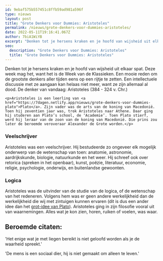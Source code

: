 ```yaml
---
id: 9ebaf575b557451c8ffb59ad981a596f
type: nieuws
layout: post
title: "Grote Denkers voor Dummies: Aristoteles"
permalink: /nieuws/grote-denkers-voor-dummies-aristoteles/
date: 2022-05-11T19:16:41.067Z
author: 7biA1WiYB
excerpt: "Denken tot je hersens kraken en je hoofd van wijsheid uit elkaar spat. Deze week mag het, want het is de Week van de Klassieken. Een mooie reden om de grootste denkers aller tijden eens op een rijtje te zetten. Een intellectuele discussie met ze aangaan kan helaas niet meer, want ze zijn allemaal al dood. De denker van vandaag: Aristoteles (384 - 324 v. Chr.)  "
seo:
  description: "Grote Denkers voor Dummies: Aristoteles"
  title: "Grote Denkers voor Dummies: Aristoteles"
---
```

Denken tot je hersens kraken en je hoofd van wijsheid uit elkaar spat. Deze week mag het, want het is de Week van de Klassieken. Een mooie reden om de grootste denkers aller tijden eens op een rijtje te zetten. Een intellectuele discussie met ze aangaan kan helaas niet meer, want ze zijn allemaal al dood. De denker van vandaag: Aristoteles (384 - 324 v. Chr.)  

    <p>Aristoteles is een leerling van <a href="https://7dagen.netlify.app/nieuws/grote-denkers-voor-dummies-plato">Plato</a>. Zijn vader was de arts van de koning van Macedonië. Toen hij zeventien jaar was, trok Aristoteles naar Athene. Daar ging hij studeren aan Plato’s school, de ‘Academie’. Toen Plato stierf, werd hij leraar van de zoon van de koning van Macedonië. Die prins zou later de beroemde veroveraar Alexander de Grote worden.</p>
<h3>Veelschrijver</h3>
<p>Aristoteles was een veelschrijver. Hij bestudeerde zo ongeveer elk mogelijk onderwerp van de wetenschap van toen: anatomie, astronomie, aardrijkskunde, biologie, natuurkunde en het weer. Hij schreef ook over retorica (spreken in het openbaar), kunst, poëzie, literatuur, economie, religie, psychologie, onderwijs, en buitenlandse gewoonten.</p>
<h3>Logica</h3>
<p>Aristoteles was de uitvinder van de studie van de logica, of de wetenschap van het redeneren. Volgens hem was er geen andere werkelijkheid dan de werkelijkheid die wij met zintuigen kunnen ervaren (dit is dus een ander idee dan het <a href="https://7dagen.netlify.app/nieuws/grote-denkers-voor-dummies-plato" target="_blank">grot-idee van Plato</a>). Aristoteles ging in zijn filosofie vooral uit van waarnemingen. Alles wat je kon zien, horen, ruiken of voelen, was waar.</p>
<h2>Beroemde citaten:</h2>
<p>'Het enige wat je met liegen bereikt is niet geloofd worden als je de waarheid spreekt.'</p>
<p>'De mens is een sociaal dier, hij is niet gemaakt om alleen te leven.'</p>  
